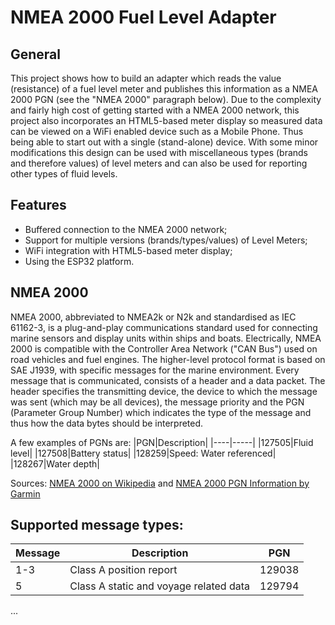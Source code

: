 # NMEA 2000 Fuel Level Adapter

## General
This project shows how to build an adapter which reads the value (resistance) of a fuel level meter and publishes this information as a NMEA 2000 PGN (see the "NMEA 2000" paragraph below). Due to the complexity and fairly high cost of getting started with a NMEA 2000 network, this project also incorporates an HTML5-based meter display so measured data can be viewed on a WiFi enabled device such as a Mobile Phone. Thus being able to start out with a single (stand-alone) device. With some minor modifications this design can be used with miscellaneous types (brands and therefore values) of level meters and can also be used for reporting other types of fluid levels.

## Features
- Buffered connection to the NMEA 2000 network;
- Support for multiple versions (brands/types/values) of Level Meters;
- WiFi integration with HTML5-based meter display;
- Using the ESP32 platform.

## NMEA 2000
NMEA 2000, abbreviated to NMEA2k or N2k and standardised as IEC 61162-3, is a plug-and-play communications standard used for connecting marine sensors and display units within ships and boats. Electrically, NMEA 2000 is compatible with the Controller Area Network ("CAN Bus") used on road vehicles and fuel engines. The higher-level protocol format is based on SAE J1939, with specific messages for the marine environment.
Every message that is communicated, consists of a header and a data packet. The header specifies the transmitting device, the device to which the message was sent (which may be all devices), the message priority and the PGN (Parameter Group Number) which indicates the type of the message and thus how the data bytes should be interpreted.

A few examples of PGNs are:
|PGN|Description|
|----|-----|
|127505|Fluid level|
|127508|Battery status|
|128259|Speed: Water referenced|
|128267|Water depth|

Sources: [NMEA 2000 on Wikipedia](https://en.wikipedia.org/wiki/NMEA_2000) and [NMEA 2000 PGN Information by Garmin](https://www8.garmin.com/manuals/webhelp/gpsmap7400-7600/EN-US/GUID-0C4B3FAB-3E41-438C-B31E-9B5489790913.html)

## Supported message types:
|Message|Description|PGN|
|----|-----|-------|
|1-3|Class A position report|129038|
|5|Class A static and voyage related data|129794|

...
